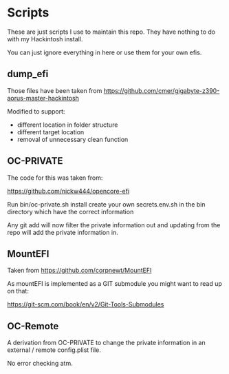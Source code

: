# Scripts

These are just scripts I use to maintain this repo. They have nothing to do with my Hackintosh install.

You can just ignore everything in here or use them for your own efis.

## dump_efi

Those files have been taken from https://github.com/cmer/gigabyte-z390-aorus-master-hackintosh

Modified to support:

- different location in folder structure
- different target location
- removal of unnecessary clean function

## OC-PRIVATE

The code for this was taken from:

https://github.com/nickw444/opencore-efi

Run bin/oc-private.sh install 
create your own secrets.env.sh in the bin directory which have the correct information

Any git add will now filter the private information out and updating from the repo will add the private information in.

## MountEFI

Taken from https://github.com/corpnewt/MountEFI

As mountEFI is implemented as a GIT submodule you might want to read up on that:

https://git-scm.com/book/en/v2/Git-Tools-Submodules

## OC-Remote

A derivation from OC-PRIVATE to change the private information in an external / remote config.plist file.

No error checking atm.

